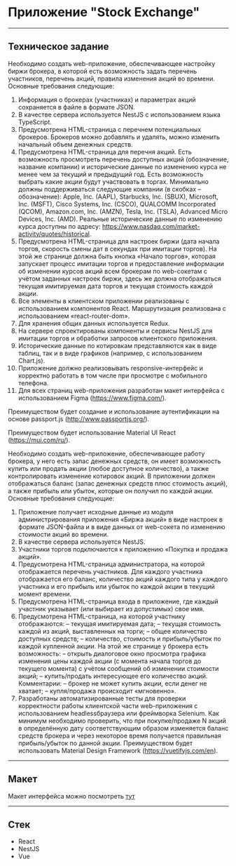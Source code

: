 # Приложение "Stock Exchange"

---

## Техническое задание

Необходимо создать web-приложение, обеспечивающее настройку биржи брокера, в которой есть возможность задать перечень участников, перечень акций, правила изменения акций во времени. Основные требования следующие:
1. Информация о брокерах (участниках) и параметрах акций сохраняется
   в файле в формате JSON.
2. В качестве сервера используется NestJS с использованием языка
   TypeScript.
3. Предусмотрена HTML-страница с перечнем потенциальных брокеров.
   Брокеров можно добавлять и удалять, можно изменить начальный объем денежных средств.
4. Предусмотрена HTML-страница для перечня акций. Есть возможность
   просмотреть перечень доступных акций (обозначение, название компании) и
   исторические данные по изменению курса не менее чем за текущий и предыдущий год. Есть возможность выбрать какие акции будут участвовать в торгах. Минимально должны поддерживаться следующие компании (в скобках –
   обозначение): Apple, Inc. (AAPL), Starbucks, Inc. (SBUX), Microsoft, Inc.
   (MSFT), Cisco Systems, Inc. (CSCO), QUALCOMM Incorporated (QCOM), Amazon.com, Inc. (AMZN), Tesla, Inc. (TSLA), Advanced Micro Devices, Inc.
   (AMD).
   Реальные исторические данные по изменению курса доступны по адресу: https://www.nasdaq.com/market-activity/quotes/historical.
5. Предусмотрена HTML-страница для настроек биржи (дата начала торгов, скорость смены дат в секундах при имитации торгов). На этой же странице должна быть кнопка «Начало торгов», которая запускает процесс имитации торгов и предоставление информации об изменении курсов акций всем
   брокерам по web-сокетам с учётом заданных настроек биржи, здесь же должна отображаться текущая имитируемая дата торгов и текущая стоимость
   каждой акции.
6. Все элементы в клиентском приложении реализованы с использованием компонентов React. Маршрутизация реализована с использованием «react-router-dom».
7. Для хранения общих данных используется Redux.
8. На сервере спроектированы компоненты и сервисы NestJS для имитации торгов и обработки запросов клиентского приложения.
9. Исторические данные по котировкам представляются как в виде таблиц, так и в виде графиков (например, с использованием Chart.js).
10. Приложение должно реализовывать responsive-интерфейс и корректно работать в том числе при просмотре с мобильного телефона.
11. Для всех страниц web-приложения разработан макет интерфейса с
    использованием Figma (https://www.figma.com/).

Преимуществом будет создание и использование аутентификации на основе passport.js (http://www.passportjs.org/).

Преимуществом будет использование Material UI React (https://mui.com/ru/).

Необходимо создать web-приложение, обеспечивающее работу брокера,
у него есть запас денежных средств, он имеет возможность купить или продать акции (любое доступное количество), а также контролировать изменение котировок акций. В приложении должен отображаться баланс (запас денежных средств плюс стоимость акций), а также прибыль или убыток, которые он получил по каждой акции. Основные требования следующие:
1. Приложение получает исходные данные из модуля администрирования приложения «Биржа акций» в виде настроек в формате JSON-файла и в
   виде данных от web-сокета по изменению стоимости акций во времени.
2. В качестве сервера используется NestJS.
3. Участники торгов подключаются к приложению «Покупка и продажа
   акций».
4. Предусмотрена HTML-страница администратора, на которой отображается перечень участников. Для каждого участника отображается его баланс, количество акций каждого типа у каждого участника и его прибыль или
   убыток по каждой акции в текущий момент времени.
5. Предусмотрена HTML-страница входа в приложение, где каждый
   участник указывает (или выбирает из допустимых) свое имя.
6. Предусмотрена HTML-страница, на которой участнику отображаются:
   – текущая имитируемая дата;
   – текущая стоимость каждой из акций, выставленных на торги;
   – общее количество доступных средств;
   – количество, стоимость и прибыль/убыток по каждой купленной акции.
   На этой же странице у брокера есть возможность:
   – открыть диалоговое окно просмотра графика изменения цены каждой
   акции (с момента начала торгов до текущего момента) с учётом сообщений
   об изменении стоимости акций;
   – купить/продать интересующее его количество акций.
   Комментарии:
   – брокер не может купить акции, если денег не хватает;
   – купля/продажа происходит «мгновенно».
7. Разработаны автоматизированные тесты для проверки корректности
   работы клиентской части web-приложения с использованием headlessбраузера или фреймворка Selenium. Как минимум необходимо проверить, что
   при покупке/продаже N акций в определённую дату соответствующим образом изменяется баланс средств брокера и через некоторое время получается
   правильная прибыль/убыток по данной акции.
   Преимуществом будет использовать Material Design Framework
   (https://vuetifyjs.com/en).

---

## Макет

Макет интерфейса можно посмотреть [тут](https://www.figma.com/design/3ANyhLdQEMX34S0NA9Mkei/Stock-Exchange?node-id=0-1&p=f&t=ou3L8eD1Sz0H7QyS-0)

---

## Стек

- React
- NestJS
- Vue
